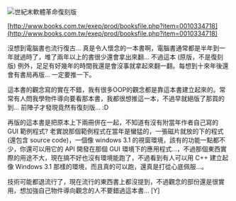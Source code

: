 ![世紀末軟體革命復刻版](http://addons.books.com.tw/G/001/8/0010334718.jpg)

[http://www.books.com.tw/exep/prod/booksfile.php?item=0010334718](http://www.books.com.tw/exep/prod/booksfile.php?item=0010334718)

沒想到電腦書也流行復古... 真是令人懷念的一本書啊，電腦書通常都是半年到一年就過時了，堆了兩年以上的書很少還會拿出來翻... 不過這本 (原版，不是復刻版) 例外，足足有好幾年的時間我還是會沒事就拿起來翻一翻。每想到十來年後還會有書局再版... 一定要推一下。

這本書的觀念寫的實在不錯，我有很多OOP的觀念都是靠這本書建立起來的。常常有人問我學物件導向要看那本書，我都很想推這一本，不過早就絕版了那買的到... 前陣子才發現竟然有復刻版... :D

再版的這本書是把原本上下兩冊併在一起，不知道有沒有附當年作者自己寫的 GUI 範例程式? 老實說那個範例程式在當年是蠻猛的，一張磁片就放的下的程式 (還包含 source code)，一個像 windows 3.1 的視窗環境，該有的功能一點都不少，你還可以用它的 API 開發在那個 GUI 環境下的應用程式...，不過那個東西實際的用途不大，現在搞不好也沒有環境能跑了，不過看到有人可以用 C++ 建立起像 Windows 3.1 那樣的環境，而且真的可以跑，還真是打從心底佩服...。

技術可能都退流行了，現在流行的東西書上都沒提到，不過觀念的部份還是很實用，想加強自己物件導向觀念的人不要錯過這本書... [Y]